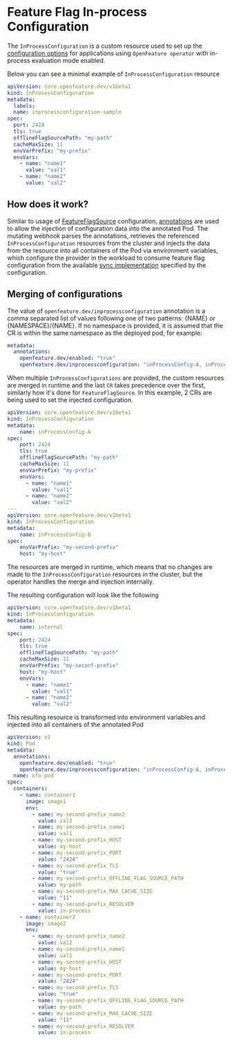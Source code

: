 # Feature Flag In-process Configuration

The `InProcessConfiguration` is a custom resource used to set up the
[configuration options](https://flagd.dev/providers/nodejs/?h=flagd_host#available-configuration-options)
for applications using `OpenFeature operator` with in-process evaluation mode enabled.

Below you can see a minimal example of `InProcessConfiguration` resource

```yaml
apiVersion: core.openfeature.dev/v1beta1
kind: InProcessConfiguration
metadata:
  labels:
  name: inprocessconfiguration-sample
spec:
  port: 2424
  tls: true
  offlineFlagSourcePath: "my-path"
  cacheMaxSize: 11
  envVarPrefix: "my-prefix"
  envVars:
    - name: "name1"
      value: "val1"
    - name: "name2"
      value: "val2"
```

## How does it work?

Similar to usage of [FeatureFlagSource](./feature_flag_source.md) configuration,
[annotations](./annotations.md#) are used to allow the injection of configuration data
into the annotated Pod.
The mutating webhook parses the annotations, retrieves the referenced `InProcessConfiguration` resources from the cluster and injects the data from the resource into all containers of the Pod via environment variables, which configure the provider in the workload to consume feature flag configuration from the available [sync implementation](https://flagd.dev/concepts/syncs/#grpc-sync) specified by the configuration.

## Merging of configurations

The value of `openfeature.dev/inprocessconfiguration` annotation is a comma separated list of values following one of two patterns: {NAME} or {NAMESPACE}/{NAME}.
If no namespace is provided, it is assumed that the CR is within the same namespace as the deployed pod, for example:

```yaml
metadata:
  annotations:
    openfeature.dev/enabled: "true"
    openfeature.dev/inprocessconfiguration: "inProcessConfig-A, inProcessConfig-B"
```

When multiple `InProcessConfigurations` are provided, the custom resources are merged in runtime and the last `CR` takes precedence over the first, similarly how it's done for `FeatureFlagSource`.
In this example, 2 CRs are being used to set the injected configuration.

```yaml
apiVersion: core.openfeature.dev/v1beta1
kind: InProcessConfiguration
metadata:
    name: inProcessConfig-A
spec:
    port: 2424
    tls: true
    offlineFlagSourcePath: "my-path"
    cacheMaxSize: 11
    envVarPrefix: "my-prefix"
    envVars:
      - name: "name1"
        value: "val1"
      - name: "name2"
        value: "val2"
---
apiVersion: core.openfeature.dev/v1beta1
kind: InProcessConfiguration
metadata:
    name: inProcessConfig-B
spec:
    envVarPrefix: "my-second-prefix"
    host: "my-host"
```

The resources are merged in runtime, which means that no changes are made to the `InProcessConfiguration` resources
in the cluster, but the operator handles the merge and injection internally.

The resulting configuration will look like the following

```yaml
apiVersion: core.openfeature.dev/v1beta1
kind: InProcessConfiguration
metadata:
    name: internal
spec:
    port: 2424
    tls: true
    offlineFlagSourcePath: "my-path"
    cacheMaxSize: 11
    envVarPrefix: "my-seconf-prefix"
    host: "my-host"
    envVars:
      - name: "name1"
        value: "val1"
      - name: "name2"
        value: "val2"
```

This resulting resource is transformed into environment variables and injected into all containers
of the annotated Pod

```yaml
apiVersion: v1
kind: Pod
metadata:
  annotations:
    openfeature.dev/enabled: "true"
    openfeature.dev/inprocessconfiguration: "inProcessConfig-A, inProcessConfig-B"
  name: ofo-pod
spec:
  containers:
    - name: container1
      image: image1
      env:
        - name: my-second-prefix_name2
          value: val2
        - name: my-second-prefix_name1
          value: val1
        - name: my-second-prefix_HOST
          value: my-host
        - name: my-second-prefix_PORT
          value: "2424"
        - name: my-second-prefix_TLS
          value: "true"
        - name: my-second-prefix_OFFLINE_FLAG_SOURCE_PATH
          value: my-path
        - name: my-second-prefix_MAX_CACHE_SIZE
          value: "11"
        - name: my-second-prefix_RESOLVER
          value: in-process
    - name: container2
      image: image2
      env:
        - name: my-second-prefix_name2
          value: val2
        - name: my-second-prefix_name1
          value: val1
        - name: my-second-prefix_HOST
          value: my-host
        - name: my-second-prefix_PORT
          value: "2424"
        - name: my-second-prefix_TLS
          value: "true"
        - name: my-second-prefix_OFFLINE_FLAG_SOURCE_PATH
          value: my-path
        - name: my-second-prefix_MAX_CACHE_SIZE
          value: "11"
        - name: my-second-prefix_RESOLVER
          value: in-process
```

